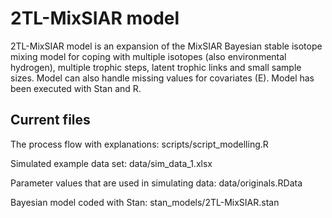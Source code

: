 # 2TL-MixSIAR model
2TL-MixSIAR model is an expansion of the MixSIAR Bayesian stable isotope mixing model for coping with multiple isotopes (also environmental hydrogen), multiple trophic steps, latent trophic links and small sample sizes. Model can also handle missing values for covariates (E). Model has been executed with Stan and R.

## Current files

The process flow with explanations: scripts/script_modelling.R

Simulated example data set: data/sim_data_1.xlsx

Parameter values that are used in simulating data: data/originals.RData

Bayesian model coded with Stan: stan_models/2TL-MixSIAR.stan

